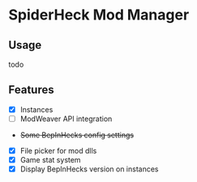 # SpiderHeck Mod Manager

## Usage
todo

## Features
* [x] Instances
* [ ] ModWeaver API integration
* ~~Some BepInHecks config settings~~
* [x] File picker for mod dlls
* [x] Game stat system
* [x] Display BepInHecks version on instances
